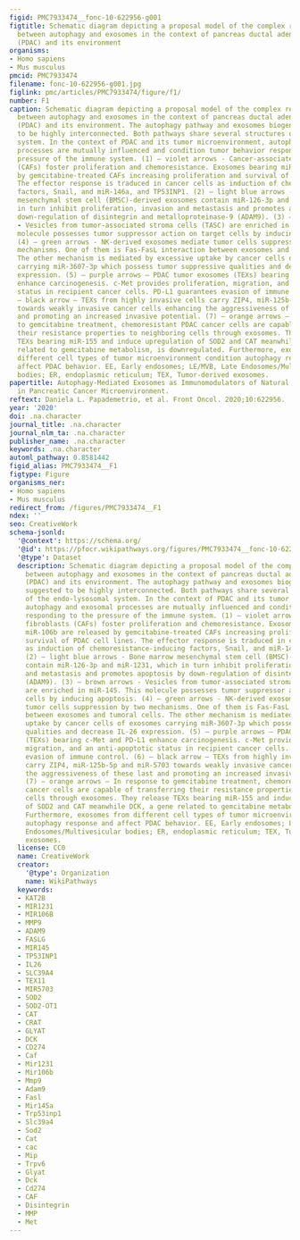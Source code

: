 ```yaml
---
figid: PMC7933474__fonc-10-622956-g001
figtitle: Schematic diagram depicting a proposal model of the complex relationship
  between autophagy and exosomes in the context of pancreas ductal adenocarcinoma
  (PDAC) and its environment
organisms:
- Homo sapiens
- Mus musculus
pmcid: PMC7933474
filename: fonc-10-622956-g001.jpg
figlink: pmc/articles/PMC7933474/figure/f1/
number: F1
caption: Schematic diagram depicting a proposal model of the complex relationship
  between autophagy and exosomes in the context of pancreas ductal adenocarcinoma
  (PDAC) and its environment. The autophagy pathway and exosomes biogenesis are suggested
  to be highly interconnected. Both pathways share several structures of the endo-lysosomal
  system. In the context of PDAC and its tumor microenvironment, autophagy and exosomal
  processes are mutually influenced and condition tumor behavior responding to the
  pressure of the immune system. (1) – violet arrows - Cancer-associated fibroblasts
  (CAFs) foster proliferation and chemoresistance. Exosomes bearing miR-106b are released
  by gemcitabine-treated CAFs increasing proliferation and survival of PDAC cell lines.
  The effector response is traduced in cancer cells as induction of chemoresistance-inducing
  factors, Snail, and miR-146a, and TP53INP1. (2) – light blue arrows - Bone marrow
  mesenchymal stem cell (BMSC)-derived exosomes contain miR-126-3p and miR-1231, which
  in turn inhibit proliferation, invasion and metastasis and promotes apoptosis by
  down-regulation of disintegrin and metalloproteinase-9 (ADAM9). (3) – brown arrows
  - Vesicles from tumor-associated stroma cells (TASC) are enriched in miR-145. This
  molecule possesses tumor suppressor action on target cells by inducing apoptosis.
  (4) – green arrows - NK-derived exosomes mediate tumor cells suppression by two
  mechanisms. One of them is Fas-FasL interaction between exosomes and tumoral cells.
  The other mechanism is mediated by excessive uptake by cancer cells of exosomes
  carrying miR-3607-3p which possess tumor suppressive qualities and decrease IL-26
  expression. (5) – purple arrows – PDAC tumor exosomes (TEXs) bearing c-Met and PD-L1
  enhance carcinogenesis. c-Met provides proliferation, migration, and an anti-apoptotic
  status in recipient cancer cells. PD-L1 guarantees evasion of immune control. (6)
  – black arrow – TEXs from highly invasive cells carry ZIP4, miR-125b-5p and miR-5703
  towards weakly invasive cancer cells enhancing the aggressiveness of these last
  and promoting an increased invasive potential. (7) – orange arrows – In response
  to gemcitabine treatment, chemoresistant PDAC cancer cells are capable of transferring
  their resistance properties to neighboring cells through exosomes. They release
  TEXs bearing miR-155 and induce upregulation of SOD2 and CAT meanwhile DCK, a gene
  related to gemcitabine metabolism, is downregulated. Furthermore, exosomes from
  different cell types of tumor microenvironment condition autophagy response and
  affect PDAC behavior. EE, Early endosomes; LE/MVB, Late Endosomes/Multivesicular
  bodies; ER, endoplasmic reticulum; TEX, Tumor-derived exosomes.
papertitle: Autophagy-Mediated Exosomes as Immunomodulators of Natural Killer Cells
  in Pancreatic Cancer Microenvironment.
reftext: Daniela L. Papademetrio, et al. Front Oncol. 2020;10:622956.
year: '2020'
doi: .na.character
journal_title: .na.character
journal_nlm_ta: .na.character
publisher_name: .na.character
keywords: .na.character
automl_pathway: 0.8581442
figid_alias: PMC7933474__F1
figtype: Figure
organisms_ner:
- Homo sapiens
- Mus musculus
redirect_from: /figures/PMC7933474__F1
ndex: ''
seo: CreativeWork
schema-jsonld:
  '@context': https://schema.org/
  '@id': https://pfocr.wikipathways.org/figures/PMC7933474__fonc-10-622956-g001.html
  '@type': Dataset
  description: Schematic diagram depicting a proposal model of the complex relationship
    between autophagy and exosomes in the context of pancreas ductal adenocarcinoma
    (PDAC) and its environment. The autophagy pathway and exosomes biogenesis are
    suggested to be highly interconnected. Both pathways share several structures
    of the endo-lysosomal system. In the context of PDAC and its tumor microenvironment,
    autophagy and exosomal processes are mutually influenced and condition tumor behavior
    responding to the pressure of the immune system. (1) – violet arrows - Cancer-associated
    fibroblasts (CAFs) foster proliferation and chemoresistance. Exosomes bearing
    miR-106b are released by gemcitabine-treated CAFs increasing proliferation and
    survival of PDAC cell lines. The effector response is traduced in cancer cells
    as induction of chemoresistance-inducing factors, Snail, and miR-146a, and TP53INP1.
    (2) – light blue arrows - Bone marrow mesenchymal stem cell (BMSC)-derived exosomes
    contain miR-126-3p and miR-1231, which in turn inhibit proliferation, invasion
    and metastasis and promotes apoptosis by down-regulation of disintegrin and metalloproteinase-9
    (ADAM9). (3) – brown arrows - Vesicles from tumor-associated stroma cells (TASC)
    are enriched in miR-145. This molecule possesses tumor suppressor action on target
    cells by inducing apoptosis. (4) – green arrows - NK-derived exosomes mediate
    tumor cells suppression by two mechanisms. One of them is Fas-FasL interaction
    between exosomes and tumoral cells. The other mechanism is mediated by excessive
    uptake by cancer cells of exosomes carrying miR-3607-3p which possess tumor suppressive
    qualities and decrease IL-26 expression. (5) – purple arrows – PDAC tumor exosomes
    (TEXs) bearing c-Met and PD-L1 enhance carcinogenesis. c-Met provides proliferation,
    migration, and an anti-apoptotic status in recipient cancer cells. PD-L1 guarantees
    evasion of immune control. (6) – black arrow – TEXs from highly invasive cells
    carry ZIP4, miR-125b-5p and miR-5703 towards weakly invasive cancer cells enhancing
    the aggressiveness of these last and promoting an increased invasive potential.
    (7) – orange arrows – In response to gemcitabine treatment, chemoresistant PDAC
    cancer cells are capable of transferring their resistance properties to neighboring
    cells through exosomes. They release TEXs bearing miR-155 and induce upregulation
    of SOD2 and CAT meanwhile DCK, a gene related to gemcitabine metabolism, is downregulated.
    Furthermore, exosomes from different cell types of tumor microenvironment condition
    autophagy response and affect PDAC behavior. EE, Early endosomes; LE/MVB, Late
    Endosomes/Multivesicular bodies; ER, endoplasmic reticulum; TEX, Tumor-derived
    exosomes.
  license: CC0
  name: CreativeWork
  creator:
    '@type': Organization
    name: WikiPathways
  keywords:
  - KAT2B
  - MIR1231
  - MIR106B
  - MMP9
  - ADAM9
  - FASLG
  - MIR145
  - TP53INP1
  - IL26
  - SLC39A4
  - TEX11
  - MIR5703
  - SOD2
  - SOD2-OT1
  - CAT
  - CRAT
  - GLYAT
  - DCK
  - CD274
  - Caf
  - Mir1231
  - Mir106b
  - Mmp9
  - Adam9
  - Fasl
  - Mir145a
  - Trp53inp1
  - Slc39a4
  - Sod2
  - Cat
  - cac
  - Mip
  - Trpv6
  - Glyat
  - Dck
  - Cd274
  - CAF
  - Disintegrin
  - MMP
  - Met
---
```

